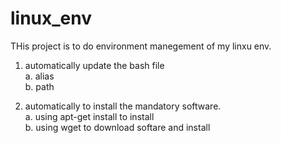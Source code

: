 linux_env
=========

THis project is to do environment manegement of my linxu env.   

1. automatically update the bash file   
a. alias  
b. path  

2. automatically to install the mandatory software.  
a. using apt-get install to install   
b. using wget to download softare and install  


